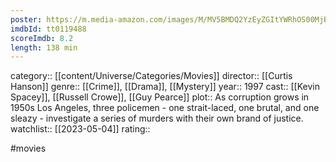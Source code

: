 ```yaml
---
poster: https://m.media-amazon.com/images/M/MV5BMDQ2YzEyZGItYWRhOS00MjBmLTkzMDUtMTdjYzkyMmQxZTJlXkEyXkFqcGdeQXVyNjU0OTQ0OTY@._V1_SX300.jpg
imdbId: tt0119488
scoreImdb: 8.2
length: 138 min
---
```


category:: [[content/Universe/Categories/Movies]]
director:: [[Curtis Hanson]]
genre:: [[Crime]], [[Drama]], [[Mystery]]
year:: 1997
cast:: [[Kevin Spacey]], [[Russell Crowe]], [[Guy Pearce]]
plot:: As corruption grows in 1950s Los Angeles, three policemen - one strait-laced, one brutal, and one sleazy - investigate a series of murders with their own brand of justice.
watchlist:: [[2023-05-04]]
rating::

#movies 


